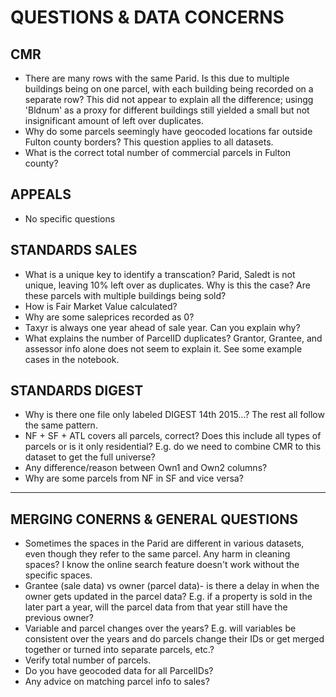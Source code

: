 # QUESTIONS & DATA CONCERNS

## CMR
- There are many rows with the same Parid. Is this due to multiple buildings being on one parcel, with each building being recorded on a separate row? This did not appear to explain all the difference; usingg 'Bldnum' as a proxy for different buildings still yielded a small but not insignificant amount of left over duplicates.
- Why do some parcels seemingly have geocoded locations far outside Fulton county borders? This question applies to all datasets.
- What is the correct total number of commercial parcels in Fulton county?

## APPEALS
- No specific questions

## STANDARDS SALES
- What is a unique key to identify a transcation? Parid, Saledt is not unique, leaving 10% left over as duplicates. Why is this the case? Are these parcels with multiple buildings being sold?
- How is Fair Market Value calculated?
- Why are some saleprices recorded as 0?
- Taxyr is always one year ahead of sale year. Can you explain why?
- What explains the number of ParcelID duplicates? Grantor, Grantee, and assessor info alone does not seem to explain it. See some example cases in the notebook.

## STANDARDS DIGEST
- Why is there one file only labeled DIGEST 14th 2015...? The rest all follow the same pattern.
- NF + SF + ATL covers all parcels, correct? Does this include all types of parcels or is it only residential? E.g. do we need to combine CMR to this dataset to get the full universe?
- Any difference/reason between Own1 and Own2 columns?
- Why are some parcels from NF in SF and vice versa?

---

## MERGING CONERNS & GENERAL QUESTIONS
- Sometimes the spaces in the Parid are different in various datasets, even though they refer to the same parcel. Any harm in cleaning spaces? I know the online search feature doesn't work without the specific spaces.
- Grantee (sale data) vs owner (parcel data)- is there a delay in when the owner gets updated in the parcel data? E.g. if a property is sold in the later part a year, will the parcel data from that year still have the previous owner?
- Variable and parcel changes over the years? E.g. will variables be consistent over the years and do parcels change their IDs or get merged together or turned into separate parcels, etc.?
- Verify total number of parcels.
- Do you have geocoded data for all ParcelIDs?
- Any advice on matching parcel info to sales?